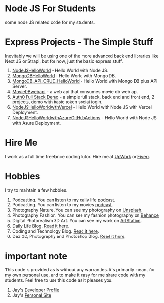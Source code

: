 # Node JS For Students

some node JS related code for my students.

# Express Projects - The Simple Stuff

Inevitably we will be using one of the more advanced back end libraries like Next JS or Strapi, but for now, just the basic express stuff.

1. [NodeJSHelloWorld](NodeJSHelloWorld) - Hello World with Node JS.
1. [MongoDBHelloWorld](MongoDBHelloWorld) - Hello World with Mongo DB.
1. [MongoDB_API_CRUD_HelloWorld](MongoDB_API_CRUD_HelloWorld) - Hello World with Mongo DB plus API Server.
1. [MovieDBwebapi](MovieDBwebapi) - a web api that consumes movie db web api.
1. [Auth0 Full Stack Demo](Auth0Demo) - a simple full stack, back end and front end, 2 projects, demo with basic token social login.
2. [NodeJSHelloWorldwithVercel](https://github.com/Jay-study-nildana/vercelbackenddemo) - Hello World with Node JS with Vercel Deployment.
3. [NodeJSHelloWorldwithAzureGitHubActions](https://github.com/Jay-study-nildana/GitHubActionsNodeJS) - Hello World with Node JS with Azure Deployment.

# Hire Me

I work as a full time freelance coding tutor. Hire me at [UpWork](https://www.upwork.com/fl/vijayasimhabr) or [Fiverr](https://www.fiverr.com/jay_codeguy). 

# Hobbies

I try to maintain a few hobbies.

1. Podcasting. You can listen to my daily life [podcast](https://stories.thechalakas.com/listen-to-podcast/).
1. Podcasting. You can listen to my movies [podcast](https://sandkdesignstudio.in/jays-movie-podcast/).
1. Photography Nature. You can see my photography on [Unsplash](https://unsplash.com/@jay_neeruhaaku).
1. Photography Fashion. You can see my fashion photography on [Behance](https://www.behance.net/vijayasimhabr)
1. Digital Photorealism 3D Art. You can see my work on [ArtStation](https://www.artstation.com/jay_kalenildana).
1. Daily Life Blog. [Read it here](https://medium.com/the-sanguine-tech-trainer).
1. Coding and Technology Blog. [Read it here](https://medium.com/projectwt).
1.  Daz 3D, Photography and Photoshop Blog. [Read it here](https://medium.com/random-pink-hula).

# important note 

This code is provided as is without any warranties. It's primarily meant for my own personal use, and to make it easy for me share code with my students. Feel free to use this code as it pleases you.

1. Jay's [Developer Profile](https://jay-study-nildana.github.io/developerprofile)
1. Jay's [Personal Site](https://stories.thechalakas.com/)

